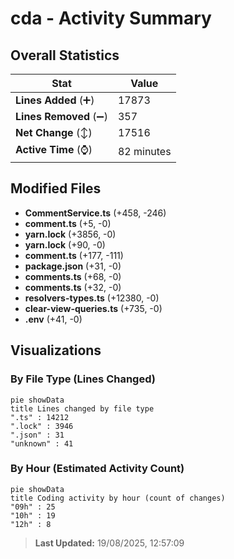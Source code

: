 # cda - Activity Summary 

## Overall Statistics

| Stat                   | Value                                                             |
| ---------------------- | ----------------------------------------------------------------- |
| **Lines Added** (➕)   | 17873                                          |
| **Lines Removed** (➖) | 357                                        |
| **Net Change** (↕)    | 17516                |
| **Active Time** (⌚)   | 82 minutes |


## Modified Files
- **CommentService.ts** (+458, -246)
- **comment.ts** (+5, -0)
- **yarn.lock** (+3856, -0)
- **yarn.lock** (+90, -0)
- **comment.ts** (+177, -111)
- **package.json** (+31, -0)
- **comments.ts** (+68, -0)
- **comments.ts** (+32, -0)
- **resolvers-types.ts** (+12380, -0)
- **clear-view-queries.ts** (+735, -0)
- **.env** (+41, -0)

## Visualizations

### By File Type (Lines Changed)

```mermaid
pie showData
title Lines changed by file type
".ts" : 14212
".lock" : 3946
".json" : 31
"unknown" : 41
```

### By Hour (Estimated Activity Count)

```mermaid
pie showData
title Coding activity by hour (count of changes)
"09h" : 25
"10h" : 19
"12h" : 8
```


> **Last Updated:** 19/08/2025, 12:57:09